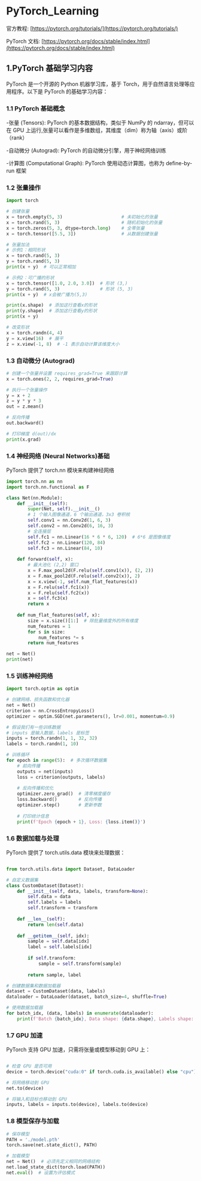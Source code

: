 # PyTorch_Learning

官方教程: [https://pytorch.org/tutorials/](https://pytorch.org/tutorials/)

PyTorch 文档: [https://pytorch.org/docs/stable/index.html](https://pytorch.org/docs/stable/index.html)

## 1.PyTorch 基础学习内容

PyTorch 是一个开源的 Python 机器学习库，基于 Torch，用于自然语言处理等应用程序。以下是 PyTorch 的基础学习内容：

### 1.1 PyTorch 基础概念

   -张量 (Tensors): PyTorch 的基本数据结构，类似于 NumPy 的 ndarray，但可以在 GPU 上运行,张量可以看作是多维数组，其维度（dim）称为轴（axis）或阶（rank）

   -自动微分 (Autograd): PyTorch 的自动微分引擎，用于神经网络训练

   -计算图 (Computational Graph): PyTorch 使用动态计算图，也称为 define-by-run 框架

### 1.2 张量操作

```python
import torch

# 创建张量
x = torch.empty(5, 3)                      # 未初始化的张量
x = torch.rand(5, 3)                       # 随机初始化的张量
x = torch.zeros(5, 3, dtype=torch.long)    # 全零张量
x = torch.tensor([5.5, 3])                 # 从数据创建张量

# 张量加法
# 示例1：相同形状
x = torch.rand(5, 3)
y = torch.rand(5, 3)
print(x + y)  # 可以正常相加

# 示例2：可广播的形状
x = torch.tensor([1.0, 2.0, 3.0])  # 形状 (3,)
y = torch.rand(5, 3)               # 形状 (5, 3)
print(x + y)  # x会被广播为(5,3)

print(x.shape)  # 添加这行查看x的形状
print(y.shape)  # 添加这行查看y的形状
print(x + y)

# 改变形状
x = torch.randn(4, 4)
y = x.view(16)  # 展平
z = x.view(-1, 8)  # -1 表示自动计算该维度大小
```

### 1.3  自动微分 (Autograd)

```python
# 创建一个张量并设置 requires_grad=True 来跟踪计算
x = torch.ones(2, 2, requires_grad=True)

# 执行一个张量操作
y = x + 2
z = y * y * 3
out = z.mean()

# 反向传播
out.backward()

# 打印梯度 d(out)/dx
print(x.grad)
```

### 1.4 神经网络 (Neural Networks)基础

PyTorch 提供了 torch.nn 模块来构建神经网络

```python
import torch.nn as nn
import torch.nn.functional as F

class Net(nn.Module):
    def __init__(self):
        super(Net, self).__init__()
        # 1 个输入图像通道，6 个输出通道，3x3 卷积核
        self.conv1 = nn.Conv2d(1, 6, 3)
        self.conv2 = nn.Conv2d(6, 16, 3)
        # 全连接层
        self.fc1 = nn.Linear(16 * 6 * 6, 120)  # 6*6 是图像维度
        self.fc2 = nn.Linear(120, 84)
        self.fc3 = nn.Linear(84, 10)
    
    def forward(self, x):
        # 最大池化 (2,2) 窗口
        x = F.max_pool2d(F.relu(self.conv1(x)), (2, 2))
        x = F.max_pool2d(F.relu(self.conv2(x)), 2)
        x = x.view(-1, self.num_flat_features(x))
        x = F.relu(self.fc1(x))
        x = F.relu(self.fc2(x))
        x = self.fc3(x)
        return x
    
    def num_flat_features(self, x):
        size = x.size()[1:]  # 除批量维度外的所有维度
        num_features = 1
        for s in size:
            num_features *= s
        return num_features

net = Net()
print(net)
```

### 1.5 训练神经网络

```python
import torch.optim as optim

# 创建网络、损失函数和优化器
net = Net()
criterion = nn.CrossEntropyLoss()
optimizer = optim.SGD(net.parameters(), lr=0.001, momentum=0.9)

# 假设我们有一些训练数据
# inputs 是输入数据，labels 是标签
inputs = torch.randn(1, 1, 32, 32)
labels = torch.randn(1, 10)

# 训练循环
for epoch in range(5):  # 多次循环数据集
    # 前向传播
    outputs = net(inputs)
    loss = criterion(outputs, labels)
    
    # 反向传播和优化
    optimizer.zero_grad()  # 清零梯度缓存
    loss.backward()        # 反向传播
    optimizer.step()       # 更新参数
    
    # 打印统计信息
    print(f'Epoch {epoch + 1}, Loss: {loss.item()}')
```

### 1.6 数据加载与处理

PyTorch 提供了 torch.utils.data 模块来处理数据：

```python

from torch.utils.data import Dataset, DataLoader

# 自定义数据集
class CustomDataset(Dataset):
    def __init__(self, data, labels, transform=None):
        self.data = data
        self.labels = labels
        self.transform = transform
    
    def __len__(self):
        return len(self.data)
    
    def __getitem__(self, idx):
        sample = self.data[idx]
        label = self.labels[idx]
        
        if self.transform:
            sample = self.transform(sample)
            
        return sample, label

# 创建数据集和数据加载器
dataset = CustomDataset(data, labels)
dataloader = DataLoader(dataset, batch_size=4, shuffle=True)

# 使用数据加载器
for batch_idx, (data, labels) in enumerate(dataloader):
    print(f'Batch {batch_idx}, Data shape: {data.shape}, Labels shape: {labels.shape}')
```

### 1.7 GPU 加速

PyTorch 支持 GPU 加速，只需将张量或模型移动到 GPU 上：

```python

# 检查 GPU 是否可用
device = torch.device("cuda:0" if torch.cuda.is_available() else "cpu")

# 将网络移动到 GPU
net.to(device)

# 将输入和目标也移动到 GPU
inputs, labels = inputs.to(device), labels.to(device)

```

### 1.8 模型保存与加载

```python
# 保存模型
PATH = './model.pth'
torch.save(net.state_dict(), PATH)

# 加载模型
net = Net()  # 必须先定义相同的网络结构
net.load_state_dict(torch.load(PATH))
net.eval()  # 设置为评估模式
```

